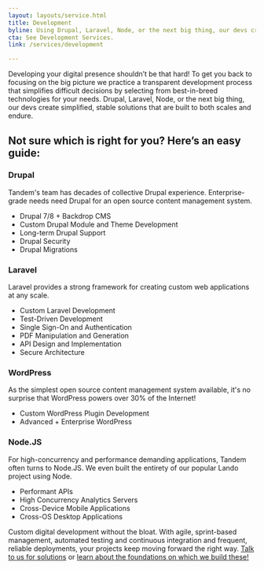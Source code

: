 ```yaml
---
layout: layouts/service.html
title: Development
byline: Using Drupal, Laravel, Node, or the next big thing, our devs create simple solutions that are built to last.
cta: See Development Services.
link: /services/development

---
```

<p>Developing your digital presence shouldn’t be that hard! To get you back to focusing on the big picture we practice a transparent development process that simplifies difficult decisions by selecting from best-in-breed technologies for your needs. Drupal, Laravel, Node, or the next big thing, our devs create simplified, stable solutions that are built to both scales and endure.</p>

<h2>Not sure which is right for you? Here’s an easy guide:</h2>

<div class="row">
  <div class="col-sm-4">
    <h3>Drupal</h3>
  </div>
  <div class="col-sm-8">
    <p>Tandem's team has decades of collective Drupal experience. Enterprise-grade needs need Drupal for an open source content management system.</p><ul>
  <li>Drupal 7/8 + Backdrop CMS</li>
  <li>Custom Drupal Module and Theme Development</li>
  <li>Long-term Drupal Support</li>
  <li>Drupal Security</li>
  <li>Drupal Migrations</li></ul>
  </div>
</div>
<div class="row">
  <div class="col-sm-4">
    <h3>Laravel</h3>
  </div>
  <div class="col-sm-8">
    <p>Laravel provides a strong framework for creating custom web applications at any scale.</p>
  <ul><li>Custom Laravel Development</li>
    <li>Test-Driven Development</li>
    <li>Single Sign-On and Authentication</li>
    <li>PDF Manipulation and Generation</li>
    <li>API Design and Implementation</li>
    <li>Secure Architecture</li></ul>
  </div>
</div>
<div class="row">
  <div class="col-sm-4">
    <h3>WordPress</h3>
  </div>
  <div class="col-sm-8">
    <p>As the simplest open source content management system available, it's no surprise that WordPress powers over 30% of the Internet!</p><ul>
  <li>Custom WordPress Plugin Development</li>
  <li>Advanced + Enterprise WordPress</li></ul>
  </div>
</div>
<div class="row">
  <div class="col-sm-4">
    <h3>Node.JS</h3>
  </div>
  <div class="col-sm-8">
    <p>For high-concurrency and performance demanding applications, Tandem often turns to Node.JS. We even built the entirety of our popular Lando project using Node.</p>
  <ul><li>Performant APIs</li>
    <li>High Concurrency Analytics Servers</li>
    <li>Cross-Device Mobile Applications</li>
    <li>Cross-OS Desktop Applications</li></ul>
  </div>
</div>

<p>Custom digital development without the bloat. With agile, sprint-based management, automated testing and continuous integration and frequent, reliable deployments, your projects keep moving forward the right way. <a href="../contact">Talk to us for solutions</a> or <a href="devops">learn about the foundations on which we build these!</a></p>
